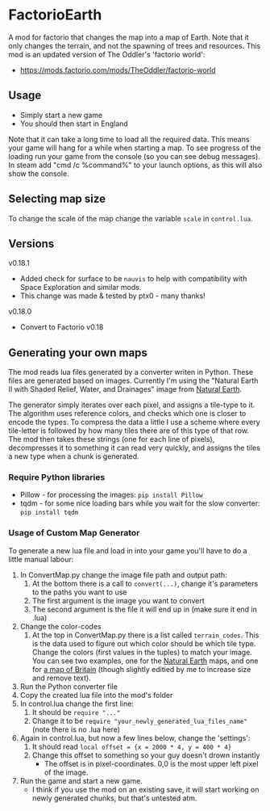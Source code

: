 # FactorioEarth
A mod for factorio that changes the map into a map of Earth.
Note that it only changes the terrain, and not the spawning of trees and resources.
This mod is an updated version of The Oddler's 'factorio world':
 - https://mods.factorio.com/mods/TheOddler/factorio-world


## Usage

* Simply start a new game
* You should then start in England

Note that it can take a long time to load all the required data.
This means your game will hang for a while when starting a map.
To see progress of the loading run your game from the console (so you can see debug messages).
In steam add "cmd /c %command%" to your launch options, as this will also show the console.

## Selecting map size

To change the scale of the map change the variable `scale` in `control.lua`.


## Versions

v0.18.1
* Added check for surface to be `nauvis` to help with compatibility with Space Exploration and similar mods.
* This change was made & tested by ptx0 - many thanks!

v0.18.0
* Convert to Factorio v0.18

## Generating your own maps

The mod reads lua files generated by a converter writen in Python.
These files are generated based on images.
Currently I'm using the "Natural Earth II with Shaded Relief, Water, and Drainages" image from [Natural Earth](http://www.naturalearthdata.com/downloads/10m-raster-data/10m-natural-earth-2/).

The generator simply iterates over each pixel, and assigns a tile-type to it.
The algorithm uses reference colors, and checks which one is closer to encode the types.
To compress the data a little I use a scheme where every tile-letter is followed by how many tiles there are of this type of that row.
The mod then takes these strings (one for each line of pixels), decompresses it to something it can read very quickly, and assigns the tiles a new type when a chunk is generated.

### Require Python libraries

* Pillow - for processing the images: `pip install Pillow`
* tqdm - for some nice loading bars while you wait for the slow converter: `pip install tqdm`

### Usage of Custom Map Generator

To generate a new lua file and load in into your game you'll have to do a little manual labour:

1. In ConvertMap.py change the image file path and output path:
    1. At the bottom there is a call to `convert(...)`, change it's parameters to the paths you want to use
    1. The first argument is the image you want to convert
    1. The second argument is the file it will end up in (make sure it end in .lua)
1. Change the color-codes
    1. At the top in ConvertMap.py there is a list called `terrain_codes`.
    This is the data used to figure out which color should be which tile type.
    Change the colors (first values in the tuples) to match your image.
    You can see two examples, one for the [Natural Earth](http://www.naturalearthdata.com/downloads/10m-raster-data/10m-natural-earth-2/) maps, and one for [a map of Britain](http://i.imgur.com/LQxOZfP.jpg) (though slightly editied by me to increase size and remove text).
1. Run the Python converter file
1. Copy the created lua file into the mod's folder
1. In control.lua change the first line:
    1. It should be `require "..."`
    1. Change it to be `require "your_newly_generated_lua_files_name"` (note there is no .lua here)
1. Again in control.lua, but now a few lines below, change the 'settings':
    1. It should read `local offset = {x = 2000 * 4, y = 400 * 4}`
    1. Change this offset to something so your guy doesn't drown instantly
        * The offset is in pixel-coordinates. 0,0 is the most upper left pixel of the image.
1. Run the game and start a new game.
    * I think if you use the mod on an existing save, it will start working on newly generated chunks, but that's untested atm.

